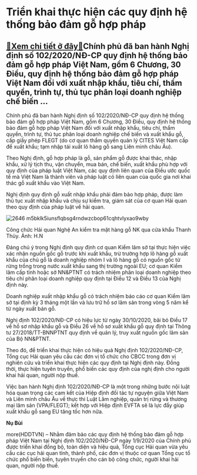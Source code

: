 Triển khai thực hiện các quy định hệ thống bảo đảm gỗ hợp pháp
==============================================================

[:gift:Xem chi tiết ở đây:gift:](https://hddtvn.com/trien-khai-thuc-hien-cac-quy-dinh-he-thong-bao-dam-go-hop-phap/)Chính phủ đã ban hành Nghị định số 102/2020/NĐ-CP quy định hệ thống bảo đảm gỗ hợp pháp Việt Nam, gồm 6 Chương, 30 Điều, quy định hệ thống bảo đảm gỗ hợp pháp Việt Nam đối với xuất nhập khẩu, tiêu chí, thẩm quyền, trình tự, thủ tục phân loại doanh nghiệp chế biến …
-------------------------------------------------------------------------------------------------------------------------------------------------------------------------------------------------------------------------------------------------------------------------


Chính phủ đã ban hành Nghị định số 102/2020/NĐ-CP quy định hệ thống bảo đảm gỗ hợp pháp Việt Nam, gồm 6 Chương, 30 Điều, quy định hệ thống bảo đảm gỗ hợp pháp Việt Nam đối với xuất nhập khẩu, tiêu chí, thẩm quyền, trình tự, thủ tục phân loại doanh nghiệp chế biến và xuất khẩu gỗ, cấp giấy phép FLEGT (do cơ quan thẩm quyền quản lý CITES Việt Nam cấp để xuất khẩu; tạm nhập tái xuất lô hàng gỗ sang Liên minh châu Âu).


Theo Nghị định, gỗ hợp pháp là gỗ, sản phẩm gỗ được khai thác, nhập khẩu, xử lý tịch thu, vận chuyển, mua bán, chế biến, xuất khẩu phù hợp với quy định của pháp luật Việt Nam, các quy định liên quan của Điều ước quốc tế mà Việt Nam là thành viên và pháp luật có liên quan của quốc gia nơi khai thác gỗ xuất khẩu vào Việt Nam.


Nghị định quy định gỗ xuất nhập khẩu phải đảm bảo hợp pháp, được làm thủ tục xuất nhập khẩu và chịu sự kiểm tra, giám sát của cơ quan Hải quan theo quy định của pháp luật về hải quan.





![2646 m5bklk5iunsflqbsg4rndwzcbop61cqhtvlyxao9wby](https://haiquanonline.com.vn/stores/news_dataimages/nubt/092020/19/06/in_article/2646_M5bklK5IuNsfLqbsG4RNDWzcboP61CQhtVlYxaO9WBY-.jpg?rt=20200919082535 "Công chức Hải quan Nghệ An kiểm tra mặt hàng gỗ NK qua cửa khẩu Thanh Thủy. Ảnh: H.N")


Công chức Hải quan Nghệ An kiểm tra mặt hàng gỗ NK qua cửa khẩu Thanh Thủy. Ảnh: H.N



Đáng chú ý trong Nghị định quy định cơ quan Kiểm lâm sở tại thực hiện việc xác nhận nguồn gốc gỗ trước khi xuất khẩu, trừ trường hợp lô hàng gỗ xuất khẩu của chủ gỗ là doanh nghiệp nhóm I và lô hàng gỗ có nguồn gốc từ rừng trồng trong nước xuất khẩu sang thị trường ngoài EU; cơ quan Kiểm lâm cấp tỉnh hoặc sở NN&PTNT có trách nhiệm phân loại doanh nghiệp theo tiêu chí phân loại doanh nghiệp quy định tại Điều 12 và Điều 13 của Nghị định này.


Doanh nghiệp xuất nhập khẩu gỗ có trách nhiệm báo cáo cơ quan Kiểm lâm sở tại định kỳ 3 tháng một lần và lưu trữ hồ sơ lâm sản trong vòng 5 năm kể từ ngày xuất bán gỗ.


Nghị định 102/2020/NĐ-CP có hiệu lực từ ngày 30/10/2020, bãi bỏ Điều 17 về hồ sơ nhập khẩu gỗ và Điều 26 về hồ sơ xuất khẩu gỗ quy định tại Thông tư 27/2018/TT-BNNPTNT quy định về quản lý, truy xuất nguồn gốc lâm sản của Bộ NN&PTNT.


Theo đó, để triển khai thực hiện có hiệu quả Nghị định 102/2020/NĐ-CP, Tổng cục Hải quan yêu cầu các đơn vị tổ chức cho CBCC trong đơn vị nghiên cứu và triển khai thực hiện các quy định tại Nghị định này. Đồng thời, thực hiện tuyên truyền, phổ biến các quy định của nghị định cho người khai hải quan, người nộp thuế.


Việc ban hành Nghị định 102/2020/NĐ-CP là một trong những bước nội luật hóa quan trọng các cam kết của Hiệp định đối tác tự nguyện giữa Việt Nam và Liên minh châu Âu về thực thi Luật Lâm nghiệp, quản trị rừng và thương mại lâm sản (VPA/FLEGT); kết hợp với Hiệp định EVFTA sẽ là lực đẩy giúp xuất khẩu gỗ sang EU tăng tốc hơn nữa.




**Nụ Bùi**



more(HDDTVN) – Nhằm đảm bảo các quy định hệ thống bảo đảm gỗ hợp pháp Việt Nam tại Nghị định 102/2020/NĐ-CP ngày 1/9/2020 của Chính phủ được triển khai đồng bộ, toàn diện và hiệu quả, Tổng cục Hải quan vừa yêu cầu các cục hải quan tỉnh, thành phố, các đơn vị thuộc cơ quan Tổng cục tổ chức phổ biến biến, tuyên truyền cho cán bộ công chức, người khai hải quan, người nộp thuế.

